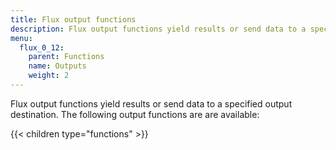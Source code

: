 ```yaml
---
title: Flux output functions
description: Flux output functions yield results or send data to a specified output destination.
menu:
  flux_0_12:
    parent: Functions
    name: Outputs
    weight: 2
---
```


Flux output functions yield results or send data to a specified output destination.
The following output functions are are available:

{{< children type="functions" >}}

